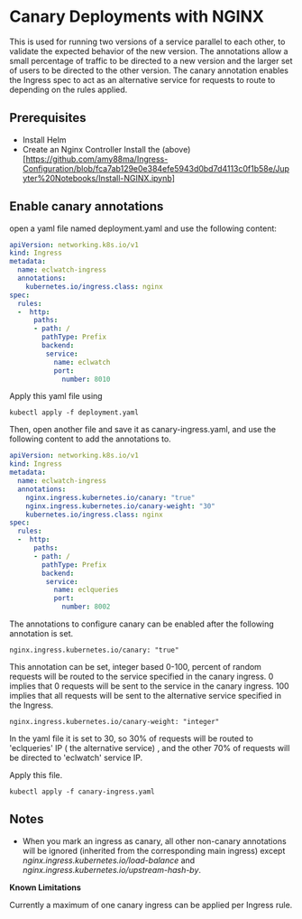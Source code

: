 # Canary Deployments with NGINX
This is used for running two versions of a service parallel to each other, to validate the expected behavior of the new version.  The annotations allow a small percentage of
traffic to be directed to a new version and the larger set of users to be directed to the other version.  The canary annotation enables the Ingress spec to act as an alternative service for requests to route to depending on the rules applied. 

## Prerequisites
* Install Helm
* Create an Nginx Controller
Install the (above)[https://github.com/amy88ma/Ingress-Configuration/blob/fca7ab129e0e384efe5943d0bd7d4113c0f1b58e/Jupyter%20Notebooks/Install-NGINX.ipynb]

## Enable canary annotations
open a yaml file named deployment.yaml and use the following content:
```YAML
apiVersion: networking.k8s.io/v1
kind: Ingress
metadata:
  name: eclwatch-ingress
  annotations:
    kubernetes.io/ingress.class: nginx
spec:
  rules:
  -  http:
      paths:
      - path: /
        pathType: Prefix
        backend:
         service:
           name: eclwatch
           port:
             number: 8010

```
Apply this yaml file using

```
kubectl apply -f deployment.yaml

```

Then, open another file and save it as canary-ingress.yaml, and use the following content to add the annotations to.

```YAML
apiVersion: networking.k8s.io/v1
kind: Ingress
metadata:
  name: eclwatch-ingress
  annotations:
    nginx.ingress.kubernetes.io/canary: "true"
    nginx.ingress.kubernetes.io/canary-weight: "30"
    kubernetes.io/ingress.class: nginx
spec:
  rules:
  -  http:
      paths:
      - path: /
        pathType: Prefix
        backend:
         service:
           name: eclqueries
           port:
             number: 8002

```

The annotations to configure canary can be enabled after the following annotation is set.

```
nginx.ingress.kubernetes.io/canary: "true"

```

This annotation can be set, integer based 0-100, percent of random requests will be routed to the service specified in the canary ingress.  0 implies that 0 requests will be sent to 
the service in the canary ingress. 100 implies that all requests will be sent to the alternative service specified in the Ingress.

```
nginx.ingress.kubernetes.io/canary-weight: "integer"

```
In the yaml file it is set to 30, so 30% of requests will be routed to 'eclqueries' IP ( the alternative service) , and the other 70% of requests will be directed to 'eclwatch' service IP.

Apply this file.
```
kubectl apply -f canary-ingress.yaml

```

## Notes
* When you mark an ingress as canary, all other non-canary annotations will be ignored (inherited from the corresponding main ingress) except *nginx.ingress.kubernetes.io/load-balance* and *nginx.ingress.kubernetes.io/upstream-hash-by*.

**Known Limitations**

Currently a maximum of one canary ingress can be applied per Ingress rule.


